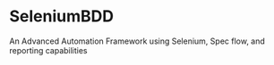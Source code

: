 # SeleniumBDD
An Advanced Automation Framework using Selenium, Spec flow, and reporting capabilities
